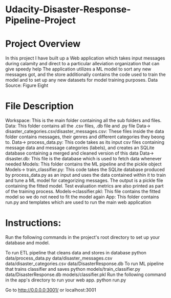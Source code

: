 # Udacity-Disaster-Response-Pipeline-Project
# Project Overview
In this project I have built up a Web application which takes input messages during calamity and direct to a particular alleviation organization that can give speedy help
The application utilizes a ML model to sort any new messages got, and the store additionally contains the code used to train the model and to set up any new datasets for model training purposes.
Data Source: Figure Eight

# File Description
Workspace: This is the main folder containing all the sub folders and files.
Data: This folder contains all the .csv files, .db file and .py file
Data-> disaster_categories.csv/disaster_messages.csv: These files inside the data folder contains messages, their genres and different categories they beong to.
Data-> process_data.py: This code takes as its input csv files containing message data and message categories (labels), and creates an SQLite database containing a merged and cleaned version of this data
Data-> disaster.db: This file is the database which is used to fetch data whenever needed
Models: This folder contains the ML pipeline and the pickle object
Models-> train_classifier.py: This code takes the SQLite database produced by process_data.py as an input and uses the data contained within it to train and tune a ML model for categorizing messages. The output is a pickle file containing the fitted model. Test evaluation metrics are also printed as part of the training process.
Models->classifier.pkl: This file contains the fitted model so we do not need to fit the model again
App: This folder contains run.py and templates which are used to run the main web application
# Instructions:
Run the following commands in the project's root directory to set up your database and model.

To run ETL pipeline that cleans data and stores in database python data/process_data.py data/disaster_messages.csv data/disaster_categories.csv data/DisasterResponse.db
To run ML pipeline that trains classifier and saves python models/train_classifier.py data/DisasterResponse.db models/classifier.pkl
Run the following command in the app's directory to run your web app. python run.py

Go to http://0.0.0.0:3001/ or localhost:3001
